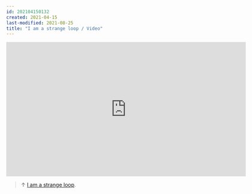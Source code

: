 ```yaml
---
id: 202104150132
created: 2021-04-15
last-modified: 2021-08-25
title: "I am a strange loop / Video"
---
```

<iframe src="https://player.vimeo.com/video/208550805?color=ffffff&title=0&byline=0&portrait=0" width="640" height="360" frameborder="0" allow="autoplay; fullscreen; picture-in-picture" allowfullscreen></iframe>

>↑ [I am a strange loop]([[202103150108]]).